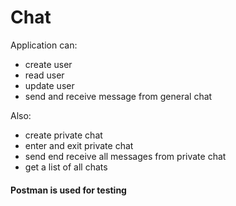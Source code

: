 # Chat
Application can:
* create user
* read user
* update user
* send and receive message from general chat

Also:
* create private chat
* enter and exit private chat
* send end receive all messages from private chat
* get a list of all chats

#### Postman is used for testing
